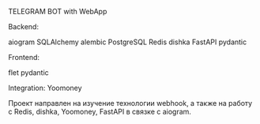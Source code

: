 TELEGRAM BOT with WebApp

Backend:

aiogram
SQLAlchemy
alembic
PostgreSQL
Redis
dishka
FastAPI
pydantic



Frontend:

flet
pydantic


Integration: Yoomoney


Проект направлен на изучение технологии webhook, а также на работу 
с Redis, dishka, Yoomoney, FastAPI в связке с aiogram.
